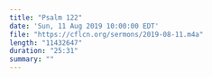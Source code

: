 ```yaml
---
title: "Psalm 122"
date: 'Sun, 11 Aug 2019 10:00:00 EDT'
file: "https://cflcn.org/sermons/2019-08-11.m4a"
length: "11432647"
duration: "25:31"
summary: ""
---
```

